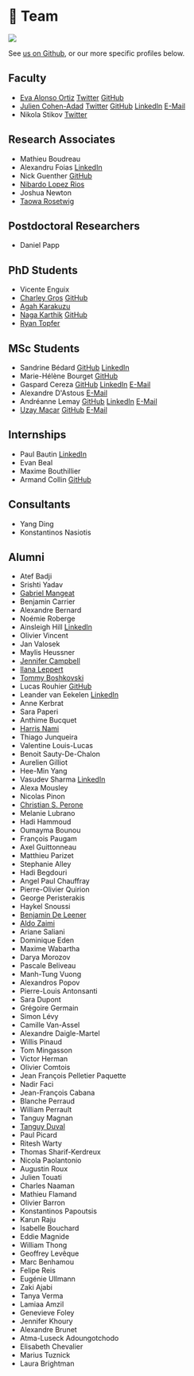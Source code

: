 # <span>👫</span> Team

![](../.gitbook/assets/neuropoly\_lab.jpeg)

See [us on Github](https://github.com/orgs/neuropoly/people), or our more specific profiles below.

## Faculty

* [Eva Alonso Ortiz](https://www.evaalonsoortiz.com)
  [<i class="fab fa-twitter" title="Twitter" aria-hidden="true"></i><span>Twitter</span>](https://twitter.com/evaalonsoortiz)
  [<i class="fab fa-github" title="GitHub" aria-hidden="true"></i><span>GitHub</span>](https://github.com/evaalonsoortiz)
* [Julien Cohen-Adad](faculty/julien-cohen-adad.md)
  [<i class="fab fa-twitter" title="Twitter" aria-hidden="true"></i><span>Twitter</span>](https://twitter.com/jcohenadad)
  [<i class="fab fa-github" title="GitHub" aria-hidden="true"></i><span>GitHub</span>](https://github.com/jcohenadad/)
  [<i class="fab fa-linkedin" title="LinkedIn" aria-hidden="true"></i><span>LinkedIn</span>](https://www.linkedin.com/in/jcohenadad/)
  [<i class="fa fa-envelope" title="E-Mail" aria-hidden="true"></i><span>E-Mail</span>](mailto:jcohen@polymtl.ca)
* Nikola Stikov
  [<i class="fab fa-twitter" title="Twitter" aria-hidden="true"></i><span>Twitter</span>](https://twitter.com/stikov)

## Research Associates

* Mathieu Boudreau
* Alexandru Foias
  [<i class="fab fa-linkedin" title="LinkedIn" aria-hidden="true"></i><span>LinkedIn</span>](https://ca.linkedin.com/in/alexandrufoias)
* Nick Guenther
  [<i class="fab fa-github" title="GitHub" aria-hidden="true"></i><span>GitHub</span>](https://github.com/kousu)
* [Nibardo Lopez Rios](research-associates/nibardo-lopez-rios.md)
* Joshua Newton
* [Taowa Rosetwig](https://taowa.ca)

## Postdoctoral Researchers

* Daniel Papp

## PhD Students

* Vicente Enguix
* [Charley Gros](phd-students/charley-gros.md)
  [<i class="fab fa-github" title="GitHub" aria-hidden="true"></i><span>GitHub</span>](https://github.com/charleygros)
* [Agah Karakuzu](phd-students/agah-karakuzu.md)
* [Naga Karthik](https://naga-karthik.github.io)
  [<i class="fab fa-github" title="GitHub" aria-hidden="true"></i><span>GitHub</span>](https://github.com/naga-karthik)
* [Ryan Topfer](phd-students/ryan-topfer.md)

## MSc Students

* Sandrine Bédard
  [<i class="fab fa-github" title="GitHub" aria-hidden="true"></i><span>GitHub</span>](https://github.com/sandrinebedard)
  [<i class="fab fa-linkedin" title="LinkedIn" aria-hidden="true"></i><span>LinkedIn</span>](https://www.linkedin.com/in/sandrine-b%C3%A9dard-453939186/)
* Marie-Hélène Bourget
  [<i class="fab fa-github" title="GitHub" aria-hidden="true"></i><span>GitHub</span>](https://github.com/mariehbourget)
* Gaspard Cereza
  [<i class="fab fa-github" title="GitHub" aria-hidden="true"></i><span>GitHub</span>](https://github.com/gaspardcereza)
  [<i class="fab fa-linkedin" title="LinkedIn" aria-hidden="true"></i><span>LinkedIn</span>](https://www.linkedin.com/in/gaspard-cereza-495584144/)
  [<i class="fa fa-envelope" title="E-Mail" aria-hidden="true"></i><span>E-Mail</span>](mailto:gaspard.cereza@gmail.com)
* Alexandre D'Astous
  [<i class="fa fa-envelope" title="E-Mail" aria-hidden="true"></i><span>E-Mail</span>](mailto:adastous023@gmail.com)
* Andréanne Lemay
  [<i class="fab fa-github" title="GitHub" aria-hidden="true"></i><span>GitHub</span>](https://github.com/andreanne-lemay)
  [<i class="fab fa-linkedin" title="LinkedIn" aria-hidden="true"></i><span>LinkedIn</span>](https://www.linkedin.com/in/andreanne-lemay/)
  [<i class="fa fa-envelope" title="E-Mail" aria-hidden="true"></i><span>E-Mail</span>](mailto:andreanne.lemay@polymtl.ca)
* [Uzay Macar](https://uzaymacar.github.io)
  [<i class="fab fa-github" title="GitHub" aria-hidden="true"></i><span>GitHub</span>](https://github.com/uzaymacar)
  [<i class="fa fa-envelope" title="E-Mail" aria-hidden="true"></i><span>E-Mail</span>](mailto:uzay.macar@gmail.com)

## Internships

* Paul Bautin
  [<i class="fab fa-linkedin" title="LinkedIn" aria-hidden="true"></i><span>LinkedIn</span>](https://www.linkedin.com/in/paul-bautin-757690175/)
* Evan Beal
* Maxime Bouthillier
* Armand Collin
  [<i class="fab fa-github" title="GitHub" aria-hidden="true"></i><span>GitHub</span>](https://github.com/hermancollin)

## Consultants

* Yang Ding
* Konstantinos Nasiotis

## Alumni

* Atef Badji
* Srishti Yadav
* [Gabriel Mangeat](phd-students/gabriel-mangeat.md)
* Benjamin Carrier
* Alexandre Bernard
* Noémie Roberge
* Ainsleigh Hill
  [<i class="fab fa-linkedin" title="LinkedIn" aria-hidden="true"></i><span>LinkedIn</span>](https://www.linkedin.com/in/ainsleigh-hill-836296124/)
* Olivier Vincent
* Jan Valosek
* Maylis Heussner
* [Jennifer Campbell](http://www.bic.mni.mcgill.ca/\~jcampbel/)
* [Ilana Leppert](http://www.bic.mni.mcgill.ca/PeopleStaff/LeppertIlana)
* [Tommy Boshkovski](phd-students/tommy-boshkovski.md)
* Lucas Rouhier
  [<i class="fab fa-github" title="GitHub" aria-hidden="true"></i><span>GitHub</span>](https://github.com/lrouhier)
* Leander van Eekelen
  [<i class="fab fa-linkedin" title="LinkedIn" aria-hidden="true"></i><span>LinkedIn</span>](https://www.linkedin.com/in/leander-van-eekelen/)
* Anne Kerbrat
* Sara Paperi
* Anthime Bucquet
* [Harris Nami](alumni/harris-nami.md)
* Thiago Junqueira
* Valentine Louis-Lucas
* Benoit Sauty-De-Chalon
* Aurelien Gilliot
* Hee-Min Yang
* Vasudev Sharma
  [<i class="fab fa-linkedin" title="LinkedIn" aria-hidden="true"></i><span>LinkedIn</span>](https://in.linkedin.com/in/vs74)
* Alexa Mousley
* Nicolas Pinon
* [Christian S. Perone](alumni/christian-s.-perone.md)
* Melanie Lubrano
* Hadi Hammoud
* Oumayma Bounou
* François Paugam
* Axel Guittonneau
* Matthieu Parizet
* Stephanie Alley
* Hadi Begdouri
* Angel Paul Chauffray
* Pierre-Olivier Quirion
* George Peristerakis
* Haykel Snoussi
* [Benjamin De Leener](alumni/benjamin-de-leener.md)
* [Aldo Zaimi](alumni/aldo-zaimi.md)
* Ariane Saliani
* Dominique Eden
* Maxime Wabartha
* Darya Morozov
* Pascale Beliveau
* Manh-Tung Vuong
* Alexandros Popov
* Pierre-Louis Antonsanti
* Sara Dupont
* Grégoire Germain
* Simon Lévy
* Camille Van-Assel
* Alexandre Daigle-Martel
* Willis Pinaud
* Tom Mingasson
* Victor Herman
* Olivier Comtois
* Jean François Pelletier Paquette
* Nadir Faci
* Jean-François Cabana
* Blanche Perraud
* William Perrault
* Tanguy Magnan
* [Tanguy Duval](alumni/tanguy-duval.md)
* Paul Picard
* Ritesh Warty
* Thomas Sharif-Kerdreux
* Nicola Paolantonio
* Augustin Roux
* Julien Touati
* Charles Naaman
* Mathieu Flamand
* Olivier Barron
* Konstantinos Papoutsis
* Karun Raju
* Isabelle Bouchard
* Eddie Magnide
* William Thong
* Geoffrey Levêque
* Marc Benhamou
* Felipe Reis
* Eugénie Ullmann
* Zaki Ajabi
* Tanya Verma
* Lamiaa Amzil
* Genevieve Foley
* Jennifer Khoury
* Alexandre Brunet
* Atma-Luseck Adoungotchodo
* Elisabeth Chevalier
* Marius Tuznick
* Laura Brightman
